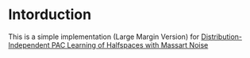# Intorduction

This is a simple implementation (Large Margin Version) for [Distribution-Independent PAC Learning of Halfspaces with Massart Noise](https://arxiv.org/abs/1906.10075)





